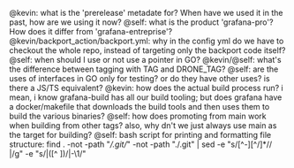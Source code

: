 @kevin: what is the 'prerelease' metadate for? When have we used it in the past, how are we using it now?
@self: what is the product 'grafana-pro'? How does it differ from 'grafana-entreprise'?
@kevin/backport_action/backport.yml: why in the config yml do we have to checkout the whole repo, instead of targeting only the backport code itself?
@self: when should I use or not use a pointer in GO?
@kevin/@self: what's the difference between tagging with TAG and DRONE_TAG?
@self: are the uses of interfaces in GO only for testing? or do they have other uses? is there a JS/TS equivalent?
@kevin: how does the actual build process run? i mean, i know grafana-build has all our build tooling; but does grafana have a docker/makefile that downloads the build tools and then uses them to build the various binaries?
@self: how does promoting from main work when building from other tags? also, why dn't we just always use main as the target for building?
@self: bash script for printing and formatting file structure: find . -not -path "*/.git/*" -not -path "./.git" | sed -e "s/[^-][^\/]*\// |/g" -e "s/|\([^ ]\)/|-\1/"
